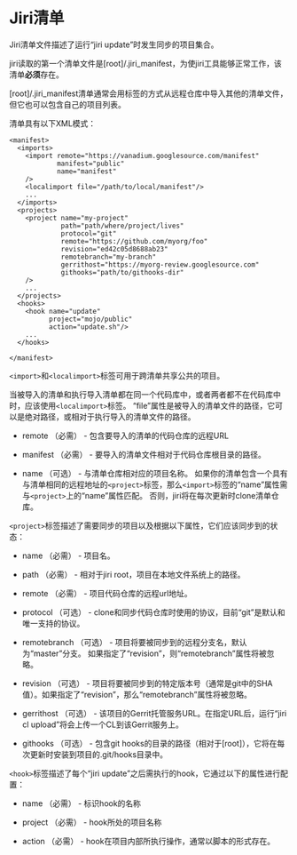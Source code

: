 # Jiri清单

Jiri清单文件描述了运行“jiri update”时发生同步的项目集合。

jiri读取的第一个清单文件是[root]/.jiri\_manifest，为使jiri工具能够正常工作，该清单**必须**存在。

[root]/.jiri\_manifest清单通常会用<import>标签的方式从远程仓库中导入其他的清单文件，但它也可以包含自己的项目列表。

清单具有以下XML模式：
```
<manifest>
  <imports>
    <import remote="https://vanadium.googlesource.com/manifest"
            manifest="public"
            name="manifest"
    />
    <localimport file="/path/to/local/manifest"/>
    ...
  </imports>
  <projects>
    <project name="my-project"
             path="path/where/project/lives"
             protocol="git"
             remote="https://github.com/myorg/foo"
             revision="ed42c05d8688ab23"
             remotebranch="my-branch"
             gerrithost="https://myorg-review.googlesource.com"
             githooks="path/to/githooks-dir"
    />
    ...
  </projects>
  <hooks>
    <hook name="update"
          project="mojo/public"
          action="update.sh"/>
    ...
  </hooks>

</manifest>
```
`<import>`和`<localimport>`标签可用于跨清单共享公共的项目。

当被导入的清单和执行导入清单都在同一个代码库中，或者两者都不在代码库中时，应该使用`<localimport>`标签。 “file”属性是被导入的清单文件的路径，它可以是绝对路径，或相对于执行导入的清单文件的路径。

* remote （必需） - 包含要导入的清单的代码仓库的远程URL

* manifest （必需） - 要导入的清单文件相对于代码仓库根目录的路径。

* name （可选） - 与清单仓库相对应的项目名称。 如果你的清单包含一个具有与清单相同的远程地址的`<project>`标签，那么`<import>`标签的“name”属性需与`<project>`上的“name”属性匹配。 否则，jiri将在每次更新时clone清单仓库。

`<project>`标签描述了需要同步的项目以及根据以下属性，它们应该同步到的状态：

* name （必需） - 项目名。

* path （必需） - 相对于jiri root，项目在本地文件系统上的路径。

* remote （必需） - 项目代码仓库的远程url地址。

* protocol （可选） - clone和同步代码仓库时使用的协议，目前“git”是默认和唯一支持的协议。

* remotebranch （可选） - 项目将要被同步到的远程分支名，默认为“master”分支。 如果指定了“revision”，则“remotebranch”属性将被忽略。

* revision （可选） - 项目将要被同步到的特定版本号（通常是git中的SHA值）。如果指定了“revision”，那么“remotebranch”属性将被忽略。

* gerrithost （可选） - 该项目的Gerrit托管服务URL。在指定URL后，运行“jiri cl upload”将会上传一个CL到该Gerrit服务上。

* githooks （可选） - 包含git hooks的目录的路径（相对于[root]），它将在每次更新时安装到项目的.git/hooks目录中。

`<hook>`标签描述了每个“jiri update”之后需执行的hook，它通过以下的属性进行配置：

* name （必需） - 标识hook的名称

* project （必需） - hook所处的项目名称

* action （必需） - hook在项目内部所执行操作，通常以脚本的形式存在。
